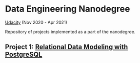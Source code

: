 # Data Engineering Nanodegree
[Udacity](https://www.udacity.com/course/data-engineer-nanodegree--nd027) (Nov 2020 - Apr 2021)

Repository of projects implemented as a part of the nanodegree.

## Project 1: [Relational Data Modeling with PostgreSQL](https://github.com/SumerBangera/Data-Engineering/tree/main/Project%201:%20Postgres)
